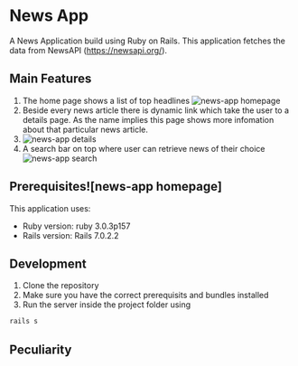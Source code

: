 # News App

A News Application build using Ruby on Rails. This application fetches the data from NewsAPI (https://newsapi.org/).

## Main Features
1. The home page shows a list of top headlines
![news-app homepage](https://user-images.githubusercontent.com/23555665/155889998-0ba009b6-36ee-45fc-9ac7-a8990b708b35.gif)
2. Beside every news article there is dynamic link which take the user to a details page. As the name implies this page shows more infomation about that particular news article.
3. ![news-app details](https://user-images.githubusercontent.com/23555665/155890013-d797d93d-2a5a-4a9f-9847-cc8e20f12729.gif)
4. A search bar on top where user can retrieve news of their choice
![news-app search](https://user-images.githubusercontent.com/23555665/155890022-e052d31e-5767-43c9-a166-a3c99ef8b439.gif)


## Prerequisites![news-app homepage]
This application uses:
* Ruby version: ruby 3.0.3p157
* Rails version: Rails 7.0.2.2

## Development
1. Clone the repository
2. Make sure you have the correct prerequisits and bundles installed
3. Run the server inside the project folder using
```ruby
rails s
```

## Peculiarity

